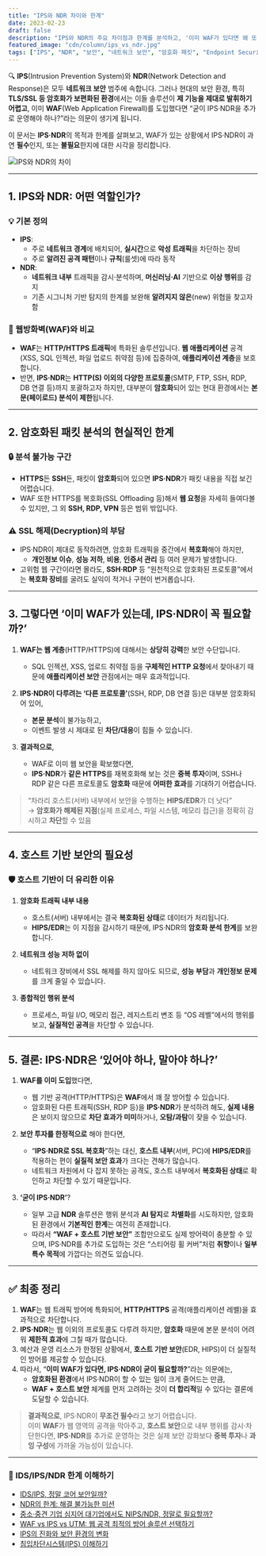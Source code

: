 ```yaml
---
title: "IPS와 NDR 차이와 한계"
date: 2023-02-23
draft: false
description: "IPS와 NDR의 주요 차이점과 한계를 분석하고, '이미 WAF가 있다면 왜 또 필요한지'라는 관점에서 호스트 기반 보안 시스템의 대안적 필요성을 논의합니다."
featured_image: "cdn/column/ips_vs_ndr.jpg"
tags: ["IPS", "NDR", "보안", "네트워크 보안", "암호화 패킷", "Endpoint Security"]
---
```


🔍 **IPS**(Intrusion Prevention System)와 **NDR**(Network Detection and Response)은 모두 **네트워크 보안** 범주에 속합니다. 그러나 현대의 보안 환경, 특히 **TLS/SSL 등 암호화가 보편화된 환경**에서는 이들 솔루션이 **제 기능을 제대로 발휘하기 어렵고**, 이미 **WAF**(Web Application Firewall)를 도입했다면 “굳이 IPS·NDR을 추가로 운영해야 하나?”라는 의문이 생기게 됩니다.

이 문서는 **IPS·NDR**의 목적과 한계를 살펴보고, WAF가 있는 상황에서 IPS·NDR이 과연 **필수**인지, 또는 **불필요**한지에 대한 시각을 정리합니다.

![IPS와 NDR의 차이](https://blog.plura.io/cdn/column/ips_vs_ndr.jpg)

<!--more-->

---

## 1. **IPS와 NDR: 어떤 역할인가?**

### 💡 기본 정의
- **IPS**:  
  - 주로 **네트워크 경계**에 배치되어, **실시간**으로 **악성 트래픽**을 차단하는 장비  
  - 주로 **알려진 공격 패턴**이나 **규칙**(룰셋)에 따라 동작  
- **NDR**:  
  - **네트워크 내부** 트래픽을 감시·분석하며, **머신러닝·AI** 기반으로 **이상 행위**를 감지  
  - 기존 시그니처 기반 탐지의 한계를 보완해 **알려지지 않은**(new) 위협을 찾고자 함

### 🔑 웹방화벽(WAF)와 비교
- **WAF**는 **HTTP/HTTPS 트래픽**에 특화된 솔루션입니다. **웹 애플리케이션** 공격(XSS, SQL 인젝션, 파일 업로드 취약점 등)에 집중하여, **애플리케이션 계층**을 보호합니다.  
- 반면, **IPS·NDR**는 **HTTP(S) 이외의 다양한 프로토콜**(SMTP, FTP, SSH, RDP, DB 연결 등)까지 포괄하고자 하지만, 대부분이 **암호화**되어 있는 현대 환경에서는 **본문(페이로드) 분석이 제한**됩니다.

---

## 2. **암호화된 패킷 분석의 현실적인 한계**

### 🔒 분석 불가능 구간
- **HTTPS**든 **SSH**든, 패킷이 **암호화**되어 있으면 **IPS·NDR**가 패킷 내용을 직접 보긴 어렵습니다.
- WAF 또한 HTTPS를 복호화(SSL Offloading 등)해서 **웹 요청**을 자세히 들여다볼 수 있지만, 그 외 **SSH, RDP, VPN** 등은 범위 밖입니다.

### ⚠️ SSL 해제(Decryption)의 부담
- IPS·NDR이 제대로 동작하려면, 암호화 트래픽을 중간에서 **복호화**해야 하지만,
  - **개인정보 이슈**, **성능 저하**, **비용**, **인증서 관리** 등 여러 문제가 발생합니다.
- 고위험 웹 구간이라면 몰라도, **SSH·RDP** 등 “원천적으로 암호화된 프로토콜”에서는 **복호화 장비**를 굴려도 실익이 적거나 구현이 번거롭습니다.

---

## 3. **그렇다면 ‘이미 WAF가 있는데, IPS·NDR이 꼭 필요할까?’**

1. **WAF는 웹 계층**(HTTP/HTTPS)에 대해서는 **상당히 강력**한 보안 수단입니다.  
   - SQL 인젝션, XSS, 업로드 취약점 등을 **구체적인 HTTP 요청**에서 찾아내기 때문에 **애플리케이션 보안** 관점에서는 매우 효과적입니다.

2. **IPS·NDR이 다루려는 ‘다른 프로토콜’**(SSH, RDP, DB 연결 등)은 대부분 암호화되어 있어,  
   - **본문 분석**이 불가능하고,  
   - 이벤트 발생 시 제대로 된 **차단/대응**이 힘들 수 있습니다.

3. **결과적으로**,  
   - WAF로 이미 웹 보안을 확보했다면,  
   - **IPS·NDR**가 **같은 HTTPS**를 재복호화해 보는 것은 **중복 투자**이며, SSH나 RDP 같은 다른 프로토콜도 **암호화** 때문에 **어떠한 효과**를 기대하기 어렵습니다.

> “차라리 호스트(서버) 내부에서 보안을 수행하는 **HIPS/EDR**가 더 낫다”  
> → **암호화가 해제된 지점**(실제 프로세스, 파일 시스템, 메모리 접근)을 정확히 감시하고 **차단**할 수 있음

---

## 4. **호스트 기반 보안의 필요성**

### 🛡️ 호스트 기반이 더 유리한 이유
1. **암호화 트래픽 내부 내용**  
   - 호스트(서버) 내부에서는 결국 **복호화된 상태**로 데이터가 처리됩니다.  
   - **HIPS/EDR**는 이 지점을 감시하기 때문에, IPS·NDR의 **암호화 분석 한계**를 보완합니다.

2. **네트워크 성능 저하 없이**  
   - 네트워크 장비에서 SSL 해제를 하지 않아도 되므로, **성능 부담**과 **개인정보 문제**를 크게 줄일 수 있습니다.

3. **종합적인 행위 분석**  
   - 프로세스, 파일 I/O, 메모리 접근, 레지스트리 변조 등 “OS 레벨”에서의 행위를 보고, **실질적인 공격**을 차단할 수 있습니다.

---

## 5. **결론: IPS·NDR은 ‘있어야 하나, 말아야 하나?’**

1. **WAF를 이미 도입**했다면,  
   - 웹 기반 공격(HTTP/HTTPS)은 **WAF**에서 꽤 잘 방어할 수 있습니다.  
   - 암호화된 다른 트래픽(SSH, RDP 등)을 **IPS·NDR**가 분석하려 해도, **실제 내용**은 보이지 않으므로 **차단 효과가 미미**하거나, **오탐/과탐**이 잦을 수 있습니다.

2. **보안 투자를 한정적으로** 해야 한다면,  
   - “**IPS·NDR로 SSL 복호화**”하는 대신, **호스트 내부**(서버, PC)에 **HIPS/EDR**를 적용하는 편이 **실질적 보안 효과**가 크다는 견해가 많습니다.  
   - 네트워크 차원에서 다 잡지 못하는 공격도, 호스트 내부에서 **복호화된 상태**로 확인하고 차단할 수 있기 때문입니다.

3. **‘굳이 IPS·NDR’**?  
   - 일부 고급 **NDR** 솔루션은 행위 분석과 **AI 탐지**로 **차별화**를 시도하지만, 암호화된 환경에서 **기본적인 한계**는 여전히 존재합니다.  
   - 따라서 **“WAF + 호스트 기반 보안”** 조합만으로도 실제 방어력이 충분할 수 있으며, IPS·NDR를 추가로 도입하는 것은 “스티어링 휠 커버”처럼 **취향**이나 **일부 특수 목적**에 가깝다는 의견도 있습니다.

---

## ✅ 최종 정리
1. **WAF**는 웹 트래픽 방어에 특화되어, **HTTP/HTTPS** 공격(애플리케이션 레벨)을 효과적으로 차단합니다.  
2. **IPS·NDR**는 웹 이외의 프로토콜도 다루려 하지만, **암호화** 때문에 본문 분석이 어려워 **제한적 효과**에 그칠 때가 많습니다.  
3. 예산과 운영 리소스가 한정된 상황에서, **호스트 기반 보안**(EDR, HIPS)이 더 실질적인 방어를 제공할 수 있습니다.  
4. 따라서, “**이미 WAF가 있다면, IPS·NDR이 굳이 필요할까?**”라는 의문에는,  
   - **암호화된 환경**에서 IPS·NDR이 할 수 있는 일이 크게 줄어드는 만큼,  
   - **WAF + 호스트 보안** 체계를 먼저 고려하는 것이 **더 합리적**일 수 있다는 결론에 도달할 수 있습니다.

> **결과적으로**, IPS·NDR이 **무조건 필수**라고 보기 어렵습니다.  
> 이미 **WAF**가 웹 영역의 공격을 막아주고, **호스트 보안**으로 내부 행위를 감시·차단한다면, **IPS·NDR**를 추가로 운영하는 것은 실제 보안 강화보다 **중복 투자**나 **과잉 구성**에 가까울 가능성이 있습니다.

---

### 📖 IDS/IPS/NDR 한계 이해하기
* [IDS/IPS, 정말 코어 보안일까?](https://blog.plura.io/ko/tech/why_supplementary_security_services-ips/)
* [NDR의 한계: 해결 불가능한 미션](https://blog.plura.io/ko/column/limitations_of_ndr/)
* [중소·중견 기업 심지어 대기업에서도 NIPS/NDR, 정말로 필요할까?](https://blog.plura.io/ko/column/ips_ndr_needed/)
* [WAF vs IPS vs UTM: 웹 공격 최적의 방어 솔루션 선택하기](https://blog.plura.io/ko/column/waf_ips_utm_comparison/)
* [IPS의 진화와 보안 환경의 변화](https://blog.plura.io/ko/column/ips_classification/)
* [침입차단시스템(IPS) 이해하기](https://blog.plura.io/ko/column/ips_understanding/)
